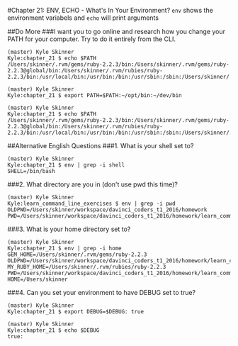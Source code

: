 #Chapter 21: ENV, ECHO - What's In Your Environment?
`env` shows the environment variabels and `echo` will print arguments
 
##Do More
###I want you to go online and research how you change your PATH for your computer. Try to do it entirely from the CLI.
```
(master) Kyle Skinner
Kyle:chapter_21 $ echo $PATH
/Users/skinner/.rvm/gems/ruby-2.2.3/bin:/Users/skinner/.rvm/gems/ruby-2.2.3@global/bin:/Users/skinner/.rvm/rubies/ruby-2.2.3/bin:/usr/local/bin:/usr/bin:/bin:/usr/sbin:/sbin:/Users/skinner/.rvm/bin

(master) Kyle Skinner
Kyle:chapter_21 $ export PATH=$PATH:~/opt/bin:~/dev/bin

(master) Kyle Skinner
Kyle:chapter_21 $ echo $PATH
/Users/skinner/.rvm/gems/ruby-2.2.3/bin:/Users/skinner/.rvm/gems/ruby-2.2.3@global/bin:/Users/skinner/.rvm/rubies/ruby-2.2.3/bin:/usr/local/bin:/usr/bin:/bin:/usr/sbin:/sbin:/Users/skinner/.rvm/bin:/Users/skinner/opt/bin:/Users/skinner/dev/bin
```

##Alternative English Questions
###1. What is your shell set to?
```
(master) Kyle Skinner
Kyle:chapter_21 $ env | grep -i shell
SHELL=/bin/bash
```

###2. What directory are you in (don't use pwd this time)?
```
(master) Kyle Skinner
Kyle:learn_command_line_exercises $ env | grep -i pwd
OLDPWD=/Users/skinner/workspace/davinci_coders_t1_2016/homework
PWD=/Users/skinner/workspace/davinci_coders_t1_2016/homework/learn_command_line_exercises
```

###3. What is your home directory set to?
```
(master) Kyle Skinner
Kyle:chapter_21 $ env | grep -i home
GEM_HOME=/Users/skinner/.rvm/gems/ruby-2.2.3
OLDPWD=/Users/skinner/workspace/davinci_coders_t1_2016/homework/learn_command_line_exercises
MY_RUBY_HOME=/Users/skinner/.rvm/rubies/ruby-2.2.3
PWD=/Users/skinner/workspace/davinci_coders_t1_2016/homework/learn_command_line_exercises/chapter_21
HOME=/Users/skinner
```

###4. Can you set your environment to have DEBUG set to true?
```
(master) Kyle Skinner
Kyle:chapter_21 $ export DEBUG=$DEBUG: true

(master) Kyle Skinner
Kyle:chapter_21 $ echo $DEBUG
true:
```

